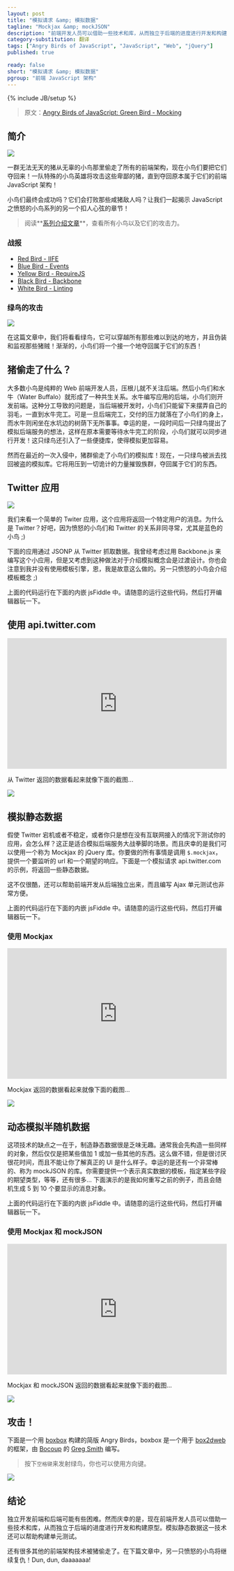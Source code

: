 ```yaml
---
layout: post
title: "模拟请求 &amp; 模拟数据"
tagline: "Mockjax &amp; mockJSON"
description: "前端开发人员可以借助一些技术和库，从而独立于后端的进度进行开发和构建原型。模拟静态数据还可以帮助构建单元测试。"
category-substitution: 翻译
tags: ["Angry Birds of JavaScript", "JavaScript", "Web", "jQuery"]
published: true

ready: false
short: "模拟请求 &amp; 模拟数据"
pgroup: "前端 JavaScript 架构"
---
```

{% include JB/setup %}

> 原文：[Angry Birds of JavaScript: Green Bird - Mocking](http://www.elijahmanor.com/2013/04/angry-birds-of-javascript-green-bird.html)

<!-- ## Introduction -->
## 简介

![](http://4.bp.blogspot.com/-5PVLpWoGRVc/UV4ySyeL9vI/AAAAAAAAZxk/IlyY8pkqXF0/s1600/Angry_birds_wallpaper_3.png)
<!-- ![](http://4.bp.blogspot.com/-5PVLpWoGRVc/UV4ySyeL9vI/AAAAAAAAZxk/IlyY8pkqXF0/s400/Angry_birds_wallpaper_3.png) -->

<!-- A diabolical herd of pigs stole all of the front-end architecture from an innocent flock of birds and now they want it back! A team of special agent hero birds will attack those despicable pigs until they recover what is rightfully theirs, front-end JavaScript architecture! -->
一群无法无天的猪从无辜的小鸟那里偷走了所有的前端架构，现在小鸟们要把它们夺回来！一队特殊的小鸟英雄将攻击这些卑鄙的猪，直到夺回原本属于它们的前端 JavaScript 架构！

<!-- Will the birds be successful in the end? Will they defeat their bacon flavored foe? Let's find out together in another nail biting episode of Angry Birds of JavaScript! -->
小鸟们最终会成功吗？它们会打败那些咸猪敌人吗？让我们一起揭示 JavaScript 之愤怒的小鸟系列的另一个扣人心弦的章节！

<!-- > Check out the [**series introduction post**](http://www.elijahmanor.com/2013/03/angry-birds-of-javascript-series.html) for a list of all the birds and their attack powers. -->
> 阅读**[系列介绍文章]**，查看所有小鸟以及它们的攻击力。

[系列介绍文章]: http://www.elijahmanor.com/2013/03/angry-birds-of-javascript-series.html

<!-- ### Previous Attacks -->
### 战报
* [Red Bird - IIFE](http://www.elijahmanor.com/2013/03/angry-birds-of-javascript-red-bird.html)
* [Blue Bird - Events](http://www.elijahmanor.com/2013/03/angry-birds-of-javascript-blue-bird.html)
* [Yellow Bird - RequireJS](http://www.elijahmanor.com/2013/04/angry-birds-of-javascript-yellow-bird.html)
* [Black Bird - Backbone](http://www.elijahmanor.com/2013/04/angry-birds-of-javascript-black-bird.html)
* [White Bird - Linting](http://www.elijahmanor.com/2013/04/angry-birds-of-javascript-white-bird.html)

<!-- ### Green Bird Attacks -->
### 绿鸟的攻击

[![](http://1.bp.blogspot.com/-8IQeI6F5-d8/UV4ybFGUw7I/AAAAAAAAZxs/jnudV9GSHpM/s1600/green-bird.png)](http://1.bp.blogspot.com/-8IQeI6F5-d8/UV4ybFGUw7I/AAAAAAAAZxs/jnudV9GSHpM/s1600/green-bird.png)

<!-- In this post we will take a look at the Green Bird that can penetrate all of those hard to reach places and will mock and spy those stealing swine right where it hurts!. Slowly, one by one, the birds will take back what it theirs to keep! -->
在这篇文章中，我们将看看绿鸟，它可以穿越所有那些难以到达的地方，并且伪装和监视那些猪贼！渐渐的，小鸟们将一个接一个地夺回属于它们的东西！

<!-- ## What Was Stolen by the Pigs? -->
## 猪偷走了什么？
<!-- For the most part the birds are all front-end web developers only and don't focus on the back-end much at all. As a result the birds have a symbiotic relationship with the Water Buffalo. The Buffalo write the back-end of the application and the birds develop the front-end. The problem with this arrangement is that while the back-end is being developed the birds are left twiddling their feathers until the Buffalo are finished. However, once the back-end is done the pressure is on the birds to deliver while the Buffalo sit idle by the watering hole in the shade. Thankfully, a while back, a Green Bird proposed the idea of mocking the back-end services so they could make progress on the front-end while they waited for the Buffalo to finish their work! The Green Bird introduced a couple of handy libraries to make mocking a much easier process.  -->
大多数小鸟是纯粹的 Web 前端开发人员，压根儿就不关注后端。然后小鸟们和水牛（Water Buffalo）就形成了一种共生关系。水牛编写应用的后端，小鸟们则开发前端。这种分工导致的问题是，当后端被开发时，小鸟们只能留下来摆弄自己的羽毛，一直到水牛完工。可是一旦后端完工，交付的压力就落在了小鸟们的身上，而水牛则闲坐在水坑边的树荫下无所事事。幸运的是，一段时间后一只绿鸟提出了模拟后端服务的想法，这样在原本需要等待水牛完工的阶段，小鸟们就可以同步进行开发！这只绿鸟还引入了一些便捷库，使得模拟更加容易。

<!-- However, during a recent invasion the pigs stole the birds' mocking libraries! As a result, one of the Green Birds has been tasked to reclaim what has been stolen. He will use his overwhelming power of trickery to help destroy the pigs in order to take back what is theirs. -->
然而在最近的一次入侵中，猪群偷走了小鸟们的模拟库！现在，一只绿鸟被派去找回被盗的模拟库。它将用压到一切诡计的力量摧毁族群，夺回属于它们的东西。

<!-- ## The Twitter Application -->
## Twitter 应用
![](http://1.bp.blogspot.com/-ZbrUacc6Jn8/UV8-TkAbAaI/AAAAAAAAZz4/HiqK67BDc14/s320/373892_3410142_lz.jpg)

<!-- We are going to take a look at a simple Twitter application that gets the tweets from a specific username. Why Twitter? Well, the Angry Birds have a special relationship with Twitter, especially the Blue Bird ;) -->
我们来看一个简单的 Twiter 应用，这个应用将返回一个特定用户的消息。为什么是 Twitter？好吧，因为愤怒的小鸟们和 Twitter 的关系非同寻常，尤其是蓝色的小鸟 ;)

<!-- The following application grabs data from Twitter using JSONP. I thought about using Backbone.js to write the little application, but thought that might be overkill to introduce the mocking concept. You will also notice I am not using a templating engine and that is on purpose. Another Angry Bird will be introducing that concept ;) -->
下面的应用通过 JSONP 从 Twitter 抓取数据。我曾经考虑过用 Backbone.js 来编写这个小应用，但是又考虑到这种做法对于介绍模拟概念会是过渡设计。你也会注意到我并没有使用模板引擎，恩，我是故意这么做的。另一只愤怒的小鸟会介绍模板概念 ;)

  <script src="https://gist.github.com/elijahmanor/5321634.js?file=twitter.js">
  </script>

<!-- The above code snippet is running in the below embedded jsFiddle. Feel free to run the code and launch the editor to play around with it. -->
上面的代码运行在下面的内嵌 jsFiddle 中。请随意的运行这些代码，然后打开编辑器玩一下。

<!-- ## Twitter Application using api.twitter.com -->
## 使用 api.twitter.com

  <iframe allowfullscreen="allowfullscreen" frameborder="0" height="300" src="http://jsfiddle.net/KXr8U/1/embedded/result,html" width="100%">
  </iframe>

<!-- The data that comes back from Twitter looks something like the following screenshot... -->
从 Twitter 返回的数据看起来就像下面的截图...

![](http://2.bp.blogspot.com/-7pLXYbHr5Lc/UV9FEJXJVPI/AAAAAAAAZ0A/81W9-kKIt94/s1600/twitter-raw.png)

<!-- ## Mocking Static Data -->
## 模拟静态数据

<!-- What if Twitter goes down, is unstable, or you just want to test your application without having internet access? This is where being able to mock the back-end service can be really helpful. Thankfully we can use a jQuery library called Mockjax. All you need to do is call <code>$.mockjax</code> and provide a URL that you want to listen for and a response that you want to be returned. The following is an example of mocking the call to api.twitter.com and passing back some static data. -->
假使 Twitter 宕机或者不稳定，或者你只是想在没有互联网接入的情况下测试你的应用，会怎么样？这正是适合模拟后端服务大战拳脚的场景。而且庆幸的是我们可以使用一个称为 Mockjax 的 jQuery 库。你要做的所有事情是调用 `$.mockjax`，提供一个要监听的 url 和一个期望的响应。下面是一个模拟请求 api.twitter.com 的示例，将返回一些静态数据。

  <script src="https://gist.github.com/elijahmanor/5321634.js?file=requests-mocked-static.js">
  </script>

  <style type="text/css">
    .gist .gist-file .gist-data .line-numbers {
        line-height: 20px;
    }
  </style>

<!-- Not only is this pretty cool and can be helpful for developing the front-end independent from the back-end, but it also very handy when writing Unit Tests that use Ajax. -->
这不仅很酷，还可以帮助前端开发从后端独立出来，而且编写 Ajax 单元测试也非常方便。

<!-- The above code snippet is running in the below embedded jsFiddle. Feel free to run the code and launch the editor to play around with it. -->
上面的代码运行在下面的内嵌 jsFiddle 中。请随意的运行这些代码，然后打开编辑器玩一下。

<!-- ### Twitter Application using Mockjax -->
### 使用 Mockjax

  <iframe allowfullscreen="allowfullscreen" frameborder="0" height="300" src="http://jsfiddle.net/ufqPC/1/embedded/result,html" width="100%">
  </iframe>

<!-- The data that comes back from Mockjax looks something like the following screenshot... -->
Mockjax 返回的数据看起来就像下面的截图...

![](http://4.bp.blogspot.com/-rgQyF9j9VbA/UV9FPdMawYI/AAAAAAAAZ0I/-ESPFAkZwoY/s1600/twitter-mock-static.png)

<!-- ## Mocking Dynamic Semi-Random Data -->
## 动态模拟半随机数据
<!-- One of the downsides of this technique is that generally I am pretty unimaginative and lazy when making static data examples. I typically end up have the same object and just increment some of the values by 1 or something. That is fine and all, but it is a nuisance, it takes time, and it doesn't really give you an idea of what the UI could look like. Thankfully there is another nice library for that called mockJSON. You provide a template of what you want your data to look like and then you give it some metadata about what types of fields you want, how many, etc... The following is how I rewrote the previous example, but will randomly generate anywhere from 5 to 10 twitter objects to be displayed. -->
这项技术的缺点之一在于，制造静态数据很是乏味无趣。通常我会先构造一些同样的对象，然后仅仅是把某些值加 1 或加一些其他的东西。这么做不错，但是很讨厌很花时间，而且不能让你了解真正的 UI 是什么样子。幸运的是还有一个非常棒的、称为 mockJSON 的库。你需要提供一个表示真实数据的模板，指定某些字段的期望类型，等等，还有很多... 下面演示的是我如何重写之前的例子，而且会随机生成 5 到 10 个要显示的消息对象。

  <script src="https://gist.github.com/elijahmanor/5321634.js?file=requests-mocked-dynamic.js">
  </script>

<!-- The above code snippet is running in the below embedded jsFiddle. Feel free to run the code and launch the editor to play around with it. -->
上面的代码运行在下面的内嵌 jsFiddle 中。请随意的运行这些代码，然后打开编辑器玩一下。

<!-- Twitter Application using Mockjax & mockJSON -->
### 使用 Mockjax 和 mockJSON
  <iframe allowfullscreen="allowfullscreen" frameborder="0" height="300" src="http://jsfiddle.net/cHS9q/1/embedded/result,html" width="100%">
  </iframe>

<!-- The data that comes back from Mockjax with mockJSON looks something like the following screenshot... -->
Mockjax 和 mockJSON 返回的数据看起来就像下面的截图...

![](http://4.bp.blogspot.com/-mvenxQzawwU/UV9FW2MqpUI/AAAAAAAAZ0Q/6TA0UmXP-9w/s1600/twitter-mock-dynamic.png)

<!-- ## Attack! -->
## 攻击！
下面是一个用 [boxbox] 构建的简版 Angry Birds，boxbox 是一个用于 [box2dweb] 的框架，由 [Bocoup] 的 [Greg Smith] 编写。

[boxbox]: http://incompl.github.com/boxbox/
[box2dweb]: https://code.google.com/p/box2dweb/
[Bocoup]: http://bocoup.com
[Greg Smith]: http://twitter.com/_gsmith

<!-- > Press the `space bar` to launch the Green Bird and you can also use the arrow keys. -->
> 按下`空格键`来发射绿鸟，你也可以使用方向键。

[![](http://3.bp.blogspot.com/-eLUAASpDUy0/UV0NIExF6RI/AAAAAAAAZwA/uCKAm54p5W4/s640/Screenshot+on+4.4.2013+at+12.14.59+AM.png)](http://jsfiddle.net/4QG5Q/27/show)

<!-- ## Conclusion -->
## 结论
<!-- It can be difficult to develop both the front-end and back-end independently. Thankfully there are some techniques and libraries today that can enable the front-end to develop and prototype separate from the back-end progress. The mocking techniqiue with static data can also be helpful when Unit Testing your code as well. -->
独立开发前端和后端可能有些困难。然而庆幸的是，现在前端开发人员可以借助一些技术和库，从而独立于后端的进度进行开发和构建原型。模拟静态数据这一技术还可以帮助构建单元测试。

<!-- There are many other front-end architecture techniques that have been stolen by the pigs. Tune in next time as the next Angry Bird takes its revenge! Dun, dun, daaaaaaa! -->
还有很多其他的前端架构技术被猪偷走了。在下篇文章中，另一只愤怒的小鸟将继续复仇！Dun, dun, daaaaaaa!



